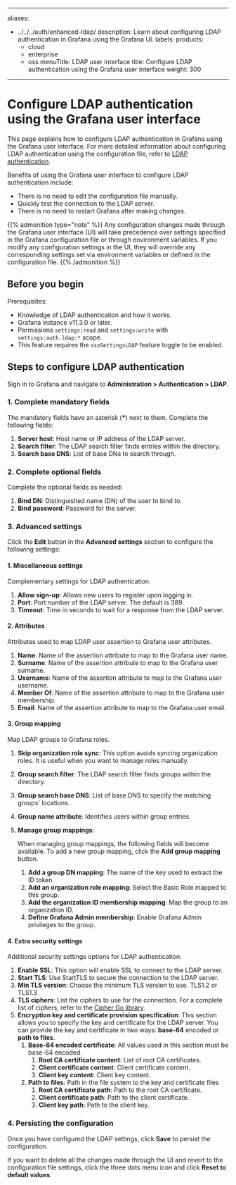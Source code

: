 -----

aliases:

- ../../../auth/enhanced-ldap/
  description: Learn about configuring LDAP authentication in Grafana using the Grafana UI.
  labels:
  products:
  - cloud
  - enterprise
  - oss
    menuTitle: LDAP user interface
    title: Configure LDAP authentication using the Grafana user interface
    weight: 300

-----

# Configure LDAP authentication using the Grafana user interface

This page explains how to configure LDAP authentication in Grafana using the Grafana user interface. For more detailed information about configuring LDAP authentication using the configuration file, refer to [LDAP authentication](../ldap/).

Benefits of using the Grafana user interface to configure LDAP authentication include:

- There is no need to edit the configuration file manually.
- Quickly test the connection to the LDAP server.
- There is no need to restart Grafana after making changes.

{{% admonition type="note" %}}
Any configuration changes made through the Grafana user interface (UI) will take precedence over settings specified in the Grafana configuration file or through environment variables. If you modify any configuration settings in the UI, they will override any corresponding settings set via environment variables or defined in the configuration file.
{{% /admonition %}}

## Before you begin

Prerequisites:

- Knowledge of LDAP authentication and how it works.
- Grafana instance v11.3.0 or later.
- Permissions `settings:read` and `settings:write` with `settings:auth.ldap:*` scope.
- This feature requires the `ssoSettingsLDAP` feature toggle to be enabled.

## Steps to configure LDAP authentication

Sign in to Grafana and navigate to **Administration \> Authentication \> LDAP**.

### 1\. Complete mandatory fields

The mandatory fields have an asterisk (**\***) next to them. Complete the following fields:

1. **Server host**: Host name or IP address of the LDAP server.
2. **Search filter**: The LDAP search filter finds entries within the directory.
3. **Search base DNS**: List of base DNs to search through.

### 2\. Complete optional fields

Complete the optional fields as needed:

1. **Bind DN**: Distinguished name (DN) of the user to bind to.
2. **Bind password**: Password for the server.

### 3\. Advanced settings

Click the **Edit** button in the **Advanced settings** section to configure the following settings:

#### 1\. Miscellaneous settings

Complementary settings for LDAP authentication.

1. **Allow sign-up**: Allows new users to register upon logging in.
2. **Port**: Port number of the LDAP server. The default is 389.
3. **Timeout**: Time in seconds to wait for a response from the LDAP server.

#### 2\. Attributes

Attributes used to map LDAP user assertion to Grafana user attributes.

1. **Name**: Name of the assertion attribute to map to the Grafana user name.
2. **Surname**: Name of the assertion attribute to map to the Grafana user surname.
3. **Username**: Name of the assertion attribute to map to the Grafana user username.
4. **Member Of**: Name of the assertion attribute to map to the Grafana user membership.
5. **Email**: Name of the assertion attribute to map to the Grafana user email.

#### 3\. Group mapping

Map LDAP groups to Grafana roles.

1. **Skip organization role sync**: This option avoids syncing organization roles. It is useful when you want to manage roles manually.

2. **Group search filter**: The LDAP search filter finds groups within the directory.

3. **Group search base DNS**: List of base DNS to specify the matching groups' locations.

4. **Group name attribute**: Identifies users within group entries.

5. **Manage group mappings**:
   
   When managing group mappings, the following fields will become available. To add a new group mapping, click the **Add group mapping** button.
   
   1. **Add a group DN mapping**: The name of the key used to extract the ID token.
   2. **Add an organization role mapping**: Select the Basic Role mapped to this group.
   3. **Add the organization ID membership mapping**: Map the group to an organization ID.
   4. **Define Grafana Admin membership**: Enable Grafana Admin privileges to the group.

#### 4\. Extra security settings

Additional security settings options for LDAP authentication.

1. **Enable SSL**: This option will enable SSL to connect to the LDAP server.
2. **Start TLS**: Use StartTLS to secure the connection to the LDAP server.
3. **Min TLS version**: Choose the minimum TLS version to use. TLS1.2 or TLS1.3
4. **TLS ciphers**: List the ciphers to use for the connection. For a complete list of ciphers, refer to the [Cipher Go library](https://go.dev/src/crypto/tls/cipher_suites.go).
5. **Encryption key and certificate provision specification**:
   This section allows you to specify the key and certificate for the LDAP server. You can provide the key and certificate in two ways: **base-64** encoded or **path to files**.
   1. **Base-64 encoded certificate**:
      All values used in this section must be base-64 encoded.
      1. **Root CA certificate content**: List of root CA certificates.
      2. **Client certificate content**: Client certificate content.
      3. **Client key content**: Client key content.
   2. **Path to files**:
      Path in the file system to the key and certificate files
      1. **Root CA certificate path**: Path to the root CA certificate.
      2. **Client certificate path**: Path to the client certificate.
      3. **Client key path**: Path to the client key.

### 4\. Persisting the configuration

Once you have configured the LDAP settings, click **Save** to persist the configuration.

If you want to delete all the changes made through the UI and revert to the configuration file settings, click the three dots menu icon and click **Reset to default values**.
